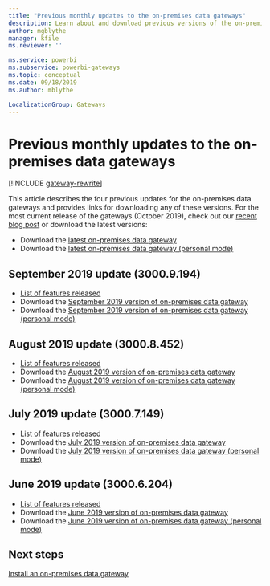 ```yaml
---
title: "Previous monthly updates to the on-premises data gateways"
description: Learn about and download previous versions of the on-premises data gateways.
author: mgblythe
manager: kfile
ms.reviewer: ''

ms.service: powerbi
ms.subservice: powerbi-gateways
ms.topic: conceptual
ms.date: 09/18/2019
ms.author: mblythe

LocalizationGroup: Gateways
---
```


# Previous monthly updates to the on-premises data gateways

[!INCLUDE [gateway-rewrite](../includes/gateway-rewrite.md)]

This article describes the four previous updates for the on-premises data gateways and provides links for downloading any of these versions. For the most current release of the gateways (October 2019), check out our [recent blog post](https://powerbi.microsoft.com/blog/on-premises-data-gateway-october-2019-update-is-now-available/) or download the latest versions:

- Download the [latest on-premises data gateway](https://download.microsoft.com/download/D/A/1/DA1FDDB8-6DA8-4F50-B4D0-18019591E182/GatewayInstall.exe)
- Download the [latest on-premises data gateway (personal mode)](https://download.microsoft.com/download/6/0/2/602A459E-E1A3-4FB9-B07F-FC2B60881900/On-premises%20data%20gateway%20(personal%20mode).exe)

## September 2019 update (3000.9.194)

- [List of features released](https://powerbi.microsoft.com/blog/on-premises-data-gateway-september-2019-update-is-now-available/)
- Download the [September 2019 version of on-premises data gateway](https://download.microsoft.com/download/D/A/1/DA1FDDB8-6DA8-4F50-B4D0-18019591E182/GatewayInstall-19-09.exe)
- Download the [September 2019 version of on-premises data gateway (personal mode)](https://download.microsoft.com/download/6/0/2/602A459E-E1A3-4FB9-B07F-FC2B60881900/On-premises%20data%20gateway%20(personal%20mode)-19-09.exe)

## August 2019 update (3000.8.452)

- [List of features released](https://powerbi.microsoft.com/blog/on-premises-data-gateway-august-2019-update-is-now-available/)
- Download the [August 2019 version of on-premises data gateway](https://download.microsoft.com/download/D/A/1/DA1FDDB8-6DA8-4F50-B4D0-18019591E182/GatewayInstall-19-08.exe)
- Download the [August 2019 version of on-premises data gateway (personal mode)](https://download.microsoft.com/download/6/0/2/602A459E-E1A3-4FB9-B07F-FC2B60881900/On-premises%20data%20gateway%20(personal%20mode)-19-08.exe)

## July 2019 update (3000.7.149)

- [List of features released](https://powerbi.microsoft.com/blog/on-premises-data-gateway-july-2019-update-is-now-available/)
- Download the [July 2019 version of on-premises data gateway](https://download.microsoft.com/download/D/A/1/DA1FDDB8-6DA8-4F50-B4D0-18019591E182/GatewayInstall-19-07.exe)
- Download the [July 2019 version of on-premises data gateway (personal mode)](https://download.microsoft.com/download/6/0/2/602A459E-E1A3-4FB9-B07F-FC2B60881900/On-premises%20data%20gateway%20(personal%20mode)-19-07.exe)

## June 2019 update (3000.6.204)

- [List of features released](https://powerbi.microsoft.com/blog/on-premises-data-gateway-june-2019-update-is-now-available/)
- Download the [June 2019 version of on-premises data gateway](https://download.microsoft.com/download/D/A/1/DA1FDDB8-6DA8-4F50-B4D0-18019591E182/GatewayInstall-19-06.exe)
- Download the [June 2019 version of on-premises data gateway (personal mode)](https://download.microsoft.com/download/6/0/2/602A459E-E1A3-4FB9-B07F-FC2B60881900/On-premises%20data%20gateway%20(personal%20mode)-19-06.exe)

## Next steps

[Install an on-premises data gateway](service-gateway-install.md)
